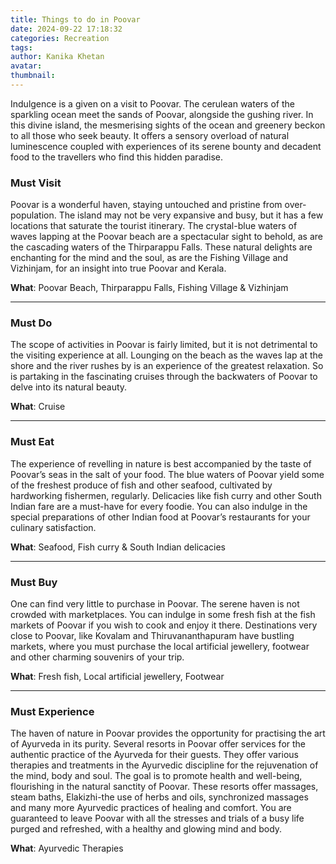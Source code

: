 ```yaml
---
title: Things to do in Poovar
date: 2024-09-22 17:18:32
categories: Recreation
tags:
author: Kanika Khetan
avatar:
thumbnail:
---
```

Indulgence is a given on a visit to Poovar. The cerulean waters of the sparkling ocean meet the sands of Poovar, alongside the gushing river. In this divine island, the mesmerising sights of the ocean and greenery beckon to all those who seek beauty. It offers a sensory overload of natural luminescence coupled with experiences of its serene bounty and decadent food to the travellers who find this hidden paradise. 

### Must Visit 
Poovar is a wonderful haven, staying untouched and pristine from over-population. The island may not be very expansive and busy, but it has a few locations that saturate the tourist itinerary. The crystal-blue waters of waves lapping at the Poovar beach are a spectacular sight to behold, as are the cascading waters of the Thirparappu Falls. These natural delights are enchanting for the mind and the soul, as are the Fishing Village and Vizhinjam, for an insight into true Poovar and Kerala.

**What**: Poovar Beach, Thirparappu Falls, Fishing Village & Vizhinjam

---

### Must Do
The scope of activities in Poovar is fairly limited, but it is not detrimental to the visiting experience at all. Lounging on the beach as the waves lap at the shore and the river rushes by is an experience of the greatest relaxation. So is partaking in the fascinating cruises through the backwaters of Poovar to delve into its natural beauty.

**What**: Cruise

---

### Must Eat 
The experience of revelling in nature is best accompanied by the taste of Poovar’s seas in the salt of your food. The blue waters of Poovar yield some of the freshest produce of fish and other seafood, cultivated by hardworking fishermen, regularly. Delicacies like fish curry and other South Indian fare are a must-have for every foodie. You can also indulge in the special preparations of other Indian food at Poovar’s restaurants for your culinary satisfaction.

**What**: Seafood, Fish curry & South Indian delicacies

---

### Must Buy 
One can find very little to purchase in Poovar. The serene haven is not crowded with marketplaces. You can indulge in some fresh fish at the fish markets of Poovar if you wish to cook and enjoy it there. Destinations very close to Poovar, like Kovalam and Thiruvananthapuram have bustling markets, where you must purchase the local artificial jewellery, footwear and other charming souvenirs of your trip.

**What**: Fresh fish, Local artificial jewellery, Footwear

---

### Must Experience
The haven of nature in Poovar provides the opportunity for practising the art of Ayurveda in its purity. Several resorts in Poovar offer services for the authentic practice of the Ayurveda for their guests. They offer various therapies and treatments in the Ayurvedic discipline for the rejuvenation of the mind, body and soul. The goal is to promote health and well-being, flourishing in the natural sanctity of Poovar. These resorts offer massages, steam baths, Elakizhi-the use of herbs and oils, synchronized massages and many more Ayurvedic practices of healing and comfort. You are guaranteed to leave Poovar with all the stresses and trials of a busy life purged and refreshed, with a healthy and glowing mind and body.

**What**: Ayurvedic Therapies